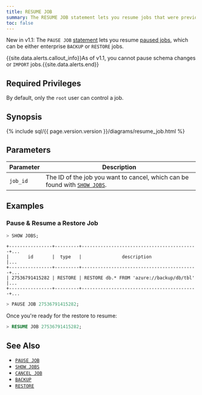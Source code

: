 ```yaml
---
title: RESUME JOB
summary: The RESUME JOB statement lets you resume jobs that were previously paused with PAUSE JOB.
toc: false
---
```


<span class="version-tag">New in v1.1:</span> The `PAUSE JOB` [statement](sql-statements.html) lets you resume [paused jobs](pause-job.html), which can be either enterprise `BACKUP` or `RESTORE` jobs.

{{site.data.alerts.callout_info}}As of v1.1, you cannot pause schema changes or <code>IMPORT</code> jobs.{{site.data.alerts.end}}

<div id="toc"></div>

## Required Privileges

By default, only the `root` user can control a job.

## Synopsis

{% include sql/{{ page.version.version }}/diagrams/resume_job.html %}

## Parameters

Parameter | Description
----------|------------
`job_id` | The ID of the job you want to cancel, which can be found with [`SHOW JOBS`](show-jobs.html).

## Examples

### Pause & Resume a Restore Job

~~~ sql
> SHOW JOBS;
~~~
~~~
+----------------+---------+-------------------------------------------+...
|       id       |  type   |               description                 |...
+----------------+---------+-------------------------------------------+...
| 27536791415282 | RESTORE | RESTORE db.* FROM 'azure://backup/db/tbl' |...
+----------------+---------+-------------------------------------------+...
~~~
~~~ sql
> PAUSE JOB 27536791415282;
~~~

Once you're ready for the restore to resume:

~~~ sql
> RESUME JOB 27536791415282;
~~~

## See Also

- [`PAUSE JOB`](pause-job.html)
- [`SHOW JOBS`](show-jobs.html)
- [`CANCEL JOB`](cancel-job.html)
- [`BACKUP`](backup.html)
- [`RESTORE`](restore.html)